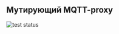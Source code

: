 ## Мутирующий MQTT-proxy

![test status](https://github.com/dennistrukhin/mqtt-proxy/actions/workflows/test.yml/badge.svg)
